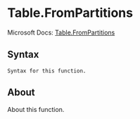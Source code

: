 ---
---

# Table.FromPartitions

Microsoft Docs: [Table.FromPartitions](https://docs.microsoft.com/en-us/powerquery-m/table-frompartitions)

## Syntax

```
Syntax for this function.
```

## About

About this function.

